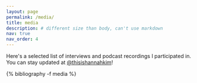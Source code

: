 ```yaml
---
layout: page
permalink: /media/
title: media
description: # different size than body, can't use markdown
nav: true
nav_order: 4
---
```


Here's a selected list of interviews and podcast recordings I participated in. You can stay updated at [<i class="fa-brands fa-x-twitter"></i> @thisishannahkim](https://twitter.com/thisishannahkim)!

<!-- _pages/publications.md -->
<div class="publications">

{% bibliography -f media %}

</div>
